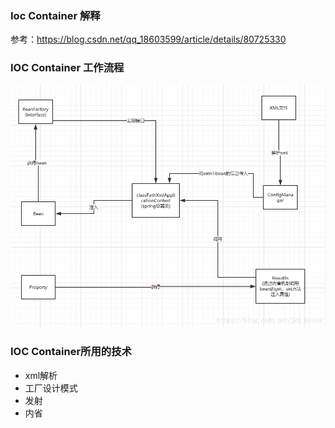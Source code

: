 
### Ioc Container 解释
参考：https://blog.csdn.net/qq_18603599/article/details/80725330

### IOC Container 工作流程
![](./Ioc-container-process.png)

### IOC Container所用的技术
- xml解析
- 工厂设计模式
- 发射
- 内省
